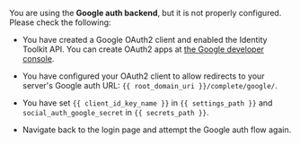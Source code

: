 You are using the **Google auth backend**, but it is not properly
configured. Please check the following:

* You have created a Google OAuth2 client and enabled the Identity Toolkit API.
You can create OAuth2 apps at [the Google developer console](https://console.developers.google.com).

* You have configured your OAuth2 client to allow redirects to your
server's Google auth URL: `{{ root_domain_uri }}/complete/google/`.

* You have set `{{ client_id_key_name }}` in `{{ settings_path }}` and
`social_auth_google_secret` in `{{ secrets_path }}`.

* Navigate back to the login page and attempt the Google auth flow again.
